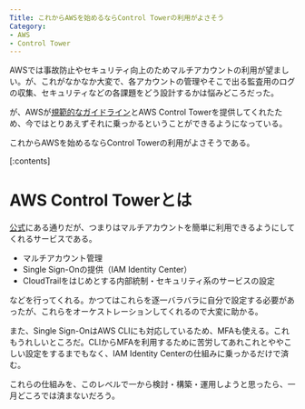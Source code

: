```yaml
---
Title: これからAWSを始めるならControl Towerの利用がよさそう
Category:
- AWS
- Control Tower
---
```


AWSでは事故防止やセキュリティ向上のためマルチアカウントの利用が望ましい。が、これがなかなか大変で、各アカウントの管理やそこで出る監査用のログの収集、セキュリティなどの各課題をどう設計するかは悩みどころだった。

が、AWSが[規範的なガイドライン](https://docs.aws.amazon.com/ja_jp/prescriptive-guidance/latest/migration-aws-environment/welcome.html)とAWS Control Towerを提供してくれたため、今ではとりあえずそれに乗っかるということができるようになっている。

これからAWSを始めるならControl Towerの利用がよさそうである。

[:contents]


# AWS Control Towerとは

[公式](https://docs.aws.amazon.com/ja_jp/controltower/latest/userguide/what-is-control-tower.html)にある通りだが、つまりはマルチアカウントを簡単に利用できるようにしてくれるサービスである。

- マルチアカウント管理
- Single Sign-Onの提供（IAM Identity Center）
- CloudTrailをはじめとする内部統制・セキュリティ系のサービスの設定

などを行ってくれる。かつてはこれらを逐一バラバラに自分で設定する必要があったが、これらをオーケストレーションしてくれるので大変に助かる。

また、Single Sign-OnはAWS CLIにも対応しているため、MFAも使える。これもうれしいところだ。CLIからMFAを利用するために苦労してあれこれとややこしい設定をするまでもなく、IAM Identity Centerの仕組みに乗っかるだけで済む。

これらの仕組みを、このレベルで一から検討・構築・運用しようと思ったら、一月どころでは済まないだろう。

